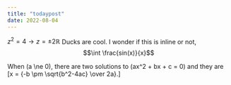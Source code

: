 ```yaml
---
title: "todaypost"
date: 2022-08-04
---
```

$z^2 = 4 \rightarrow z = \pm 2 \mathbb{R}$
Ducks are cool.
I wonder if this is inline or not,
$$\int \frac{sin(x)}{x}$$

When \(a \ne 0\), there are two solutions to \(ax^2 + bx + c = 0\) and they are
\[x = {-b \pm \sqrt{b^2-4ac} \over 2a}.\]
